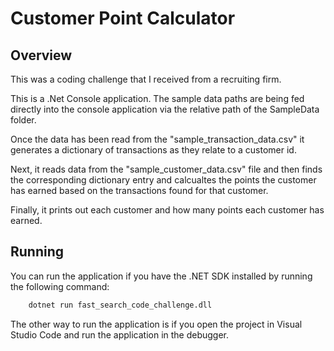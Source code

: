 # Customer Point Calculator

## Overview
This was a coding challenge that I received from a recruiting firm.

This is a .Net Console application. The sample data paths are being fed directly into the console application via the relative path of the SampleData folder.

Once the data has been read from the "sample_transaction_data.csv" it generates a dictionary of transactions as they relate to a customer id.

Next, it reads data from the "sample_customer_data.csv" file and then finds the corresponding dictionary entry and calcualtes the points the customer has earned based on the transactions found for that customer.

Finally, it prints out each customer and how many points each customer has earned.

## Running
You can run the application if you have the .NET SDK installed by running the following command:

```bash
    dotnet run fast_search_code_challenge.dll
```

The other way to run the application is if you open the project in Visual Studio Code and run the application in the debugger.